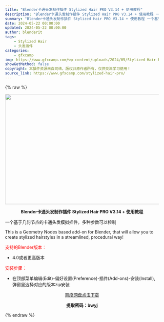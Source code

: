 ```yaml
---
title: "Blender卡通头发制作插件 Stylized Hair PRO V3.14 + 使用教程"
description: "Blender卡通头发制作插件 Stylized Hair PRO V3.14 + 使用教程 一个基于几何节点的卡通头发模拟插件，多种参数可以控制 This is a Geometry Nodes b..."
summary: "Blender卡通头发制作插件 Stylized Hair PRO V3.14 + 使用教程 一个基于几何节点的卡通头发模拟插件，多种参数可以控制 This is a Geometry Nodes b..."
date: 2024-05-22 00:00:00
updated: 2024-05-22 00:00:00
author: blenderit
tags: 
    - Stylized Hair
    - 头发插件
categories:
    - gfxcamp
img: https://www.gfxcamp.com/wp-content/uploads/2024/05/Stylized-Hair-PRO.jpg
showGetMethod: false
copyright: 本插件资源来自网络，版权归原作者所有，仅供交流学习使用！
source_link: https://www.gfxcamp.com/stylized-hair-pro/
---
```


{% raw %}
<div><p><img decoding="async" class="aligncenter size-full wp-image-121493" src="https://www.gfxcamp.com/wp-content/uploads/2024/05/Stylized-Hair-PRO.jpg" data-src="https://www.gfxcamp.com/wp-content/uploads/2024/05/Stylized-Hair-PRO.jpg" alt="" width="640" height="360" data-srcset="https://www.gfxcamp.com/wp-content/uploads/2024/05/Stylized-Hair-PRO.jpg 640w, https://www.gfxcamp.com/wp-content/uploads/2024/05/Stylized-Hair-PRO-150x84.jpg 150w" data-sizes="(max-width: 640px) 100vw, 640px"></p><p style="text-align: center;"><strong>Blender卡通头发制作插件 Stylized Hair PRO V3.14 + 使用教程</strong></p><p>一个基于几何节点的卡通头发模拟插件，多种参数可以控制</p><p>This is a Geometry Nodes based add-on for Blender, that will allow you to create stylized hairstyles in a streamlined, procedural way!</p><p style="text-align: left;"><span style="color: #ff0000;">支持的Blender版本：</span></p><ul>
<li style="text-align: left;">4.0或者更高版本</li>
</ul><p><span style="color: #ff0000;">安装步骤：</span></p><ul>
<li>在顶部菜单编辑(Edit)-偏好设置(Preference)-插件(Add-ons)-安装(Install),弹窗里选择对应的版本zip安装</li>
</ul><p style="text-align: center;"><a class="maxbutton-3 maxbutton maxbutton-baidu" target="_blank" rel="noopener" href="https://pan.baidu.com/s/141U9bpChIRUng5u7pdK3pA?pwd=bwyj"><span class="mb-text">百度网盘点击下载</span></a></p><p style="text-align: center;"><strong>提取密码：bwyj</strong></p></div>
<div style="display: none">gfxcamp</div>
{% endraw %}